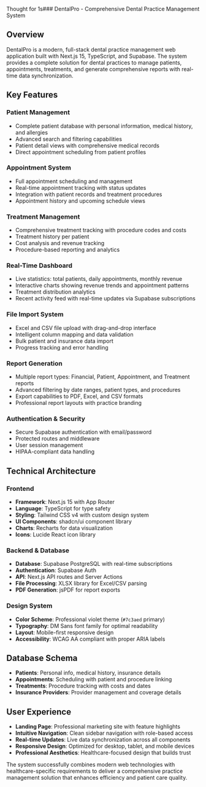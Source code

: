 
Thought for 1s### DentalPro - Comprehensive Dental Practice Management System

## Overview

DentalPro is a modern, full-stack dental practice management web application built with Next.js 15, TypeScript, and Supabase. The system provides a complete solution for dental practices to manage patients, appointments, treatments, and generate comprehensive reports with real-time data synchronization.

## Key Features

### **Patient Management**

- Complete patient database with personal information, medical history, and allergies
- Advanced search and filtering capabilities
- Patient detail views with comprehensive medical records
- Direct appointment scheduling from patient profiles


### **Appointment System**

- Full appointment scheduling and management
- Real-time appointment tracking with status updates
- Integration with patient records and treatment procedures
- Appointment history and upcoming schedule views


### **Treatment Management**

- Comprehensive treatment tracking with procedure codes and costs
- Treatment history per patient
- Cost analysis and revenue tracking
- Procedure-based reporting and analytics


### **Real-Time Dashboard**

- Live statistics: total patients, daily appointments, monthly revenue
- Interactive charts showing revenue trends and appointment patterns
- Treatment distribution analytics
- Recent activity feed with real-time updates via Supabase subscriptions


### **File Import System**

- Excel and CSV file upload with drag-and-drop interface
- Intelligent column mapping and data validation
- Bulk patient and insurance data import
- Progress tracking and error handling


### **Report Generation**

- Multiple report types: Financial, Patient, Appointment, and Treatment reports
- Advanced filtering by date ranges, patient types, and procedures
- Export capabilities to PDF, Excel, and CSV formats
- Professional report layouts with practice branding


### **Authentication & Security**

- Secure Supabase authentication with email/password
- Protected routes and middleware
- User session management
- HIPAA-compliant data handling


## Technical Architecture

### **Frontend**

- **Framework**: Next.js 15 with App Router
- **Language**: TypeScript for type safety
- **Styling**: Tailwind CSS v4 with custom design system
- **UI Components**: shadcn/ui component library
- **Charts**: Recharts for data visualization
- **Icons**: Lucide React icon library


### **Backend & Database**

- **Database**: Supabase PostgreSQL with real-time subscriptions
- **Authentication**: Supabase Auth
- **API**: Next.js API routes and Server Actions
- **File Processing**: XLSX library for Excel/CSV parsing
- **PDF Generation**: jsPDF for report exports


### **Design System**

- **Color Scheme**: Professional violet theme (`#7c3aed` primary)
- **Typography**: DM Sans font family for optimal readability
- **Layout**: Mobile-first responsive design
- **Accessibility**: WCAG AA compliant with proper ARIA labels


## Database Schema

- **Patients**: Personal info, medical history, insurance details
- **Appointments**: Scheduling with patient and procedure linking
- **Treatments**: Procedure tracking with costs and dates
- **Insurance Providers**: Provider management and coverage details


## User Experience

- **Landing Page**: Professional marketing site with feature highlights
- **Intuitive Navigation**: Clean sidebar navigation with role-based access
- **Real-time Updates**: Live data synchronization across all components
- **Responsive Design**: Optimized for desktop, tablet, and mobile devices
- **Professional Aesthetics**: Healthcare-focused design that builds trust


The system successfully combines modern web technologies with healthcare-specific requirements to deliver a comprehensive practice management solution that enhances efficiency and patient care quality.
